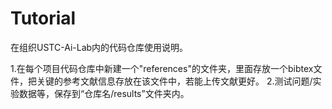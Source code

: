 # Tutorial
在组织USTC-Ai-Lab内的代码仓库使用说明。

1.在每个项目代码仓库中新建一个"references"的文件夹，里面存放一个bibtex文件，把关键的参考文献信息存放在该文件中，若能上传文献更好。
2.测试问题/实验数据等，保存到“仓库名/results”文件夹内。
